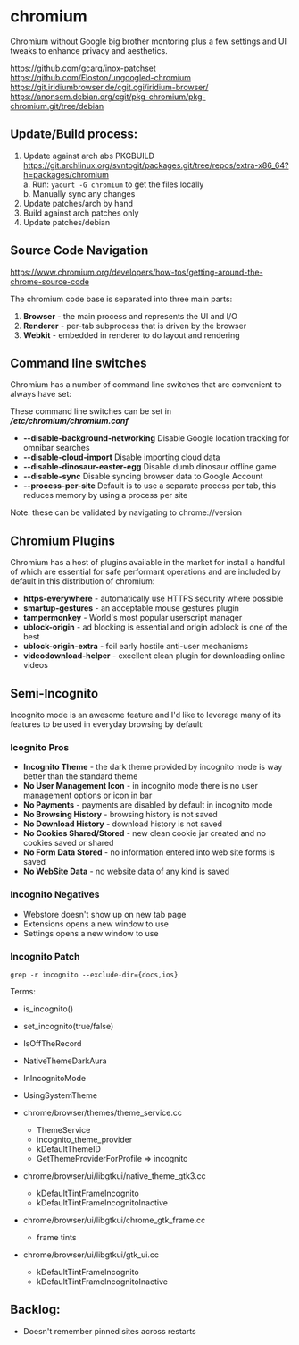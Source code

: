 # chromium
Chromium without Google big brother montoring plus a few settings and UI tweaks to enhance privacy
and aesthetics.

https://github.com/gcarq/inox-patchset
https://github.com/Eloston/ungoogled-chromium
https://git.iridiumbrowser.de/cgit.cgi/iridium-browser/
https://anonscm.debian.org/cgit/pkg-chromium/pkg-chromium.git/tree/debian

## Update/Build process:
1. Update against arch abs PKGBUILD  
   https://git.archlinux.org/svntogit/packages.git/tree/repos/extra-x86_64?h=packages/chromium  
   a. Run: `yaourt -G chromium` to get the files locally  
   b. Manually sync any changes
2. Update patches/arch by hand
3. Build against arch patches only
4. Update patches/debian

## Source Code Navigation
https://www.chromium.org/developers/how-tos/getting-around-the-chrome-source-code

The chromium code base is separated into three main parts: 

1. **Browser** - the main process and represents the UI and I/O
2. **Renderer** - per-tab subprocess that is driven by the browser
3. **Webkit** - embedded in renderer to do layout and rendering

## Command line switches
Chromium has a number of command line switches that are convenient to always have set:

These command line switches can be set in ***/etc/chromium/chromium.conf***

* **--disable-background-networking** Disable Google location tracking for omnibar searches
* **--disable-cloud-import** Disable importing cloud data
* **--disable-dinosaur-easter-egg** Disable dumb dinosaur offline game
* **--disable-sync** Disable syncing browser data to Google Account
* **--process-per-site** Default is to use a separate process per tab, this reduces memory by using a process per site

Note: these can be validated by navigating to chrome://version

## Chromium Plugins
Chromium has a host of plugins available in the market for install a handful of which are essential
for safe performant operations and are included by default in this distribution of chromium:

* **https-everywhere** - automatically use HTTPS security where possible
* **smartup-gestures** - an acceptable mouse gestures plugin
* **tampermonkey** - World's most popular userscript manager
* **ublock-origin** - ad blocking is essential and origin adblock is one of the best
* **ublock-origin-extra** - foil early hostile anti-user mechanisms
* **videodownload-helper** - excellent clean plugin for downloading online videos

## Semi-Incognito
Incognito mode is an awesome feature and I'd like to leverage many of its features to be used in
everyday browsing by default:

### Icognito Pros
* **Incognito Theme** - the dark theme provided by incognito mode is way better than the standard theme
* **No User Management Icon** - in incognito mode there is no user management options or icon in bar
* **No Payments** - payments are disabled by default in incognito mode
* **No Browsing History** - browsing history is not saved 
* **No Download History** - download history is not saved
* **No Cookies Shared/Stored** - new clean cookie jar created and no cookies saved or shared
* **No Form Data Stored** - no information entered into web site forms is saved
* **No WebSite Data** - no website data of any kind is saved

### Incognito Negatives
* Webstore doesn't show up on new tab page
* Extensions opens a new window to use
* Settings opens a new window to use

### Incognito Patch
```
grep -r incognito --exclude-dir={docs,ios}
```
Terms:  
* is_incognito()
* set_incognito(true/false)
* IsOffTheRecord
* NativeThemeDarkAura
* InIncognitoMode
* UsingSystemTheme

* chrome/browser/themes/theme_service.cc
    * ThemeService
    * incognito_theme_provider
    * kDefaultThemeID
    * GetThemeProviderForProfile => incognito

* chrome/browser/ui/libgtkui/native_theme_gtk3.cc
    * kDefaultTintFrameIncognito
    * kDefaultTintFrameIncognitoInactive
* chrome/browser/ui/libgtkui/chrome_gtk_frame.cc
    * frame tints
* chrome/browser/ui/libgtkui/gtk_ui.cc
    * kDefaultTintFrameIncognito
    * kDefaultTintFrameIncognitoInactive


## Backlog: 
* Doesn't remember pinned sites across restarts

